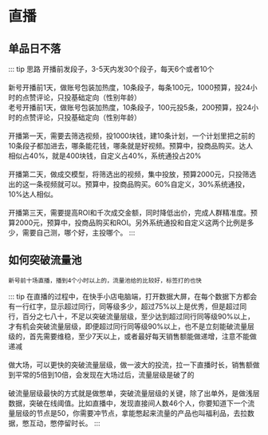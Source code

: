 # 直播

## 单品日不落

::: tip 思路
开播前发段子，3-5天内发30个段子，每天6个或者10个<br/><br/>
新号开播前1天，做账号包装加热度，10条段子，每条100元，1000预算，投24小时的点赞评论，只投基础定向（性别年龄）<br/>
老号开播前1天，做账号包装加热度，10条段子，100元投5条，200预算，投24小时的点赞评论，只投基础定向（性别年龄）<br/><br/>
开播第一天，需要去筛选视频，投1000块钱，建10条计划，一个计划里把之前的10条段子都加进去，哪条能花钱，哪条就是好视频。预算中，投商品购买。达人相似占40%，就是400块钱，自定义占40%，系统通投占20%<br/><br/>
开播第二天，做成交模型，将筛选出的视频，集中投放，预算2000元，只投筛选出的这一条视频就可以。预算中，投商品购买。60%自定义，30%系统通投，10%达人相似。<br/><br/>
开播第三天，需要提高ROI和千次成交金额，同时降低出价，完成人群精准度。预算2000元，预算中，投商品购买和ROI。另外系统通投和自定义这两个比例是多少，需要自己测，哪个好，主投哪个。
:::



## 如何突破流量池

`新号前十场直播，播到4个小时以上的，流量池给的比较好，标签打的也快`

::: tip
在直播的过程中，在快手小店电脑端，打开数据大屏，在每个数据下方都会有一行红字，显示超过同行，同等级多少，超过75%以上是优秀，但是超过同行，百分之七八十，不足以突破流量层级，至少达到超过同行同等级90%以上，才有机会突破流量层级，即便超过同行同等级90%以上，也不是立刻能破流量层级的，首先需要维稳，至少7天以上，或者最好每天销售额能做递增，注意不能做递减<br/>
<br/>
做大场，可以更快的突破流量层级，做一波大的投流，拉一下直播时长，销售额做到平常的5倍到10倍，会发现在大场过后，流量层级是破了的<br/>
<br/>
破流量层级最快的方式就是做憋单，突破流量层级的关键，除了出单外，是做浅层数据，突破在线阈值。比如直播中，发现直接间人数46个人，你要知道下一个流量层级的节点是50，你需要冲节点，拿能憋起来流量的产品也叫福利品，去拉数据，憋互动，憋停留时长。
:::



